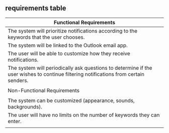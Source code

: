 ## requirements table

| Functional Requirements                     |
|--------------------------------------------|
| The system will prioritize notifications according to the keywords that the user chooses. |
| The system will be linked to the Outlook email app. |
| The user will be able to customize how they receive notifications. |
| The system will periodically ask questions to determine if the user wishes to continue filtering notifications from certain senders. |
|                                            |
| Non-Functional Requirements                 |
||
| The system can be customized (appearance, sounds, backgrounds). |
| The user will have no limits on the number of keywords they can enter. |
|                                            |
